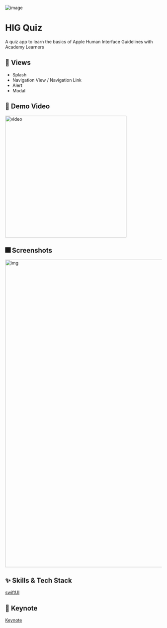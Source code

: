 
![image](https://user-images.githubusercontent.com/33242880/166614949-d5bb7f93-4e95-4888-a221-6e318be1dce4.jpg)


# HIG Quiz
A quiz app to learn the basics of Apple Human Interface Guidelines with Academy Learners


## :iphone: Views

- Splash
- Navigation View / Navigation Link
- Alert
- Modal

## 🎥 Demo Video

<img width="390" alt="video" src="https://github.com/hanyeonhee/HIGQuizApp/blob/f95677fab3df06bae84b1957e203bf099d7e62ff/small-min.gif">


## :fireworks: Screenshots
<img width="986" alt="img" src="https://user-images.githubusercontent.com/33242880/166435751-912a728a-385c-4ee3-b840-1da6cb46e645.png">


## :sparkles: Skills & Tech Stack
[swiftUI](https://developer.apple.com/xcode/swiftui/)

## 📑 Keynote

[Keynote](https://www.icloud.com/keynote/0eeVqgOrR20RH0tdF2faAq1pg#Jessica)
